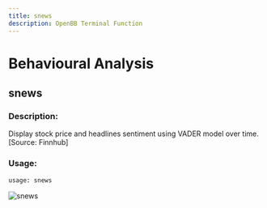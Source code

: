 ```yaml
---
title: snews
description: OpenBB Terminal Function
---
```


# Behavioural Analysis

## snews

### Description: 

Display stock price and headlines sentiment using VADER model over time. [Source: Finnhub]

### Usage: 
```python
usage: snews
```



![snews](https://user-images.githubusercontent.com/25267873/156584514-33c2cd52-4763-43cd-8a53-4118b8615450.png)

